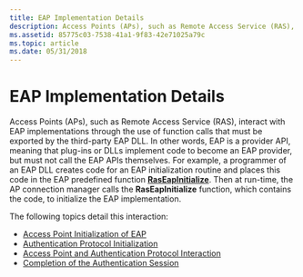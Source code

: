 ```yaml
---
title: EAP Implementation Details
description: Access Points (APs), such as Remote Access Service (RAS), interact with EAP implementations through the use of function calls that must be exported by the third-party EAP DLL.
ms.assetid: 85775c03-7538-41a1-9f83-42e71025a79c
ms.topic: article
ms.date: 05/31/2018
---
```


# EAP Implementation Details

Access Points (APs), such as Remote Access Service (RAS), interact with EAP implementations through the use of function calls that must be exported by the third-party EAP DLL. In other words, EAP is a provider API, meaning that plug-ins or DLLs implement code to become an EAP provider, but must not call the EAP APIs themselves. For example, a programmer of an EAP DLL creates code for an EAP initialization routine and places this code in the EAP predefined function [**RasEapInitialize**](/previous-versions/windows/desktop/legacy/aa363527(v=vs.85)). Then at run-time, the AP connection manager calls the **RasEapInitialize** function, which contains the code, to initialize the EAP implementation.

The following topics detail this interaction:

-   [Access Point Initialization of EAP](ras-initialization-of-eap.md)
-   [Authentication Protocol Initialization](authentication-protocol-initialization.md)
-   [Access Point and Authentication Protocol Interaction](ras-and-authentication-protocol-interaction-during-authentication.md)
-   [Completion of the Authentication Session](completion-of-the-authentication-session.md)

 

 